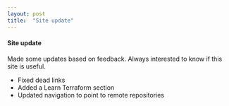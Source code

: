 ```yaml
---
layout: post
title:  "Site update"
---
```


#### Site update

Made some updates based on feedback. Always interested to know if this site is useful.

- Fixed dead links
- Added a Learn Terraform section
- Updated navigation to point to remote repositories